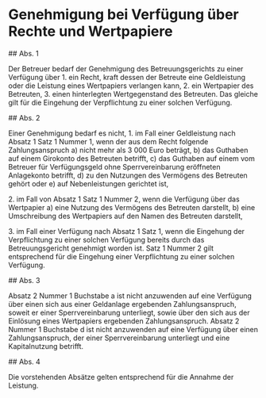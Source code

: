# Genehmigung bei Verfügung über Rechte und Wertpapiere



\#\# Abs. 1

 Der Betreuer bedarf der Genehmigung des Betreuungsgerichts zu einer Verfügung über  1\.
 ein Recht, kraft dessen der Betreute eine Geldleistung oder die Leistung eines Wertpapiers verlangen kann,
 2\.
 ein Wertpapier des Betreuten,
 3\.
 einen hinterlegten Wertgegenstand des Betreuten.
Das gleiche gilt für die Eingehung der Verpflichtung zu einer solchen Verfügung.

\#\# Abs. 2

 Einer Genehmigung bedarf es nicht,  1\.
 im Fall einer Geldleistung nach Absatz 1 Satz 1 Nummer 1, wenn der aus dem Recht folgende Zahlungsanspruch  a)
 nicht mehr als 3 000 Euro beträgt,
 b)
 das Guthaben auf einem Girokonto des Betreuten betrifft,
 c)
 das Guthaben auf einem vom Betreuer für Verfügungsgeld ohne Sperrvereinbarung eröffneten Anlagekonto betrifft,
 d)
 zu den Nutzungen des Vermögens des Betreuten gehört oder
 e)
 auf Nebenleistungen gerichtet ist,

 2\.
 im Fall von Absatz 1 Satz 1 Nummer 2, wenn die Verfügung über das Wertpapier  a)
 eine Nutzung des Vermögens des Betreuten darstellt,
 b)
 eine Umschreibung des Wertpapiers auf den Namen des Betreuten darstellt,

 3\.
 im Fall einer Verfügung nach Absatz 1 Satz 1, wenn die Eingehung der Verpflichtung zu einer solchen Verfügung bereits durch das Betreuungsgericht genehmigt worden ist.
Satz 1 Nummer 2 gilt entsprechend für die Eingehung einer Verpflichtung zu einer solchen Verfügung.

\#\# Abs. 3

 Absatz 2 Nummer 1 Buchstabe a ist nicht anzuwenden auf eine Verfügung über einen sich aus einer Geldanlage ergebenden Zahlungsanspruch, soweit er einer Sperrvereinbarung unterliegt, sowie über den sich aus der Einlösung eines Wertpapiers ergebenden Zahlungsanspruch. Absatz 2 Nummer 1 Buchstabe d ist nicht anzuwenden auf eine Verfügung über einen Zahlungsanspruch, der einer Sperrvereinbarung unterliegt und eine Kapitalnutzung betrifft.

\#\# Abs. 4

 Die vorstehenden Absätze gelten entsprechend für die Annahme der Leistung. 


